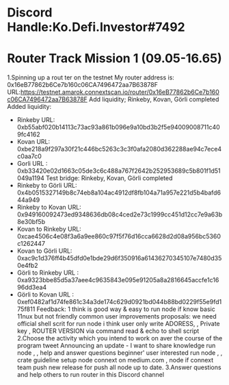 # Discord Handle:Ko.Defi.Investor#7492
# Router Track Mission 1 (09.05-16.65)
1.Spinning up a rout ter on the testnet
My router address is: 0x16eB77862b6Ce7b160c06CA7496472aa7B63878F
URL:https://testnet.amarok.connextscan.io/router/0x16eB77862b6Ce7b160c06CA7496472aa7B63878F
Add liquidity;
Rinkeby, Kovan, Görli completed
Added liquidity:
- Rinkeby URL: 0xb55abf020b14113c73ac93a861b096e9a10bd3b2f5e94009008711c409fc4162
- Kovan URL: 0xbe218a9f297a30f21c446bc5263c3c3f0afa2080d362288ae94c7ece4c0aa7c0 
- Gorli URL : 0xb33420e02d1663c05de3c6c488a767f2642b252953689c5b801f1d51049a1194 
Test bridge:
Rinkeby, Kovan, Görli completed
- Rinkeby to Görli URL: 0x4b0515327149b8c74eb8a104ac4912df8fb104a71a957e221d5b4bafd644a949
- Rinkeby to Kovan URL: 0x949160092473ed9348636db08c4ced2e73c1999cc451d12cc7e9a63b8e30bf5b
- Kovan to Rinkeby URL: 0xcae4506c4e08f3a6a9ee860c97f5f76d16cca6628d2d08a956bc5360c1262447
- Kovan to Görli URL: 0xac9c1d376ff4b45dfd0e1bde29d6f350916a61436270345107e7480d350e4fb2
- Görli to Rinkeby URL : 0xa9323bbe85d5a37aee4c9635843e095e91205a8a2816645accfe1c1696dd3ea4
- Görli to Kovan URL : 0xef0482af1d74fe861c34a3de174c629d0921bd044b88bd0229f55e9fd175f811
Feedback: 1 think is good way & easy to run node if know basic 11nux but not friendly common user 
improvements proposals: we need official shell scrit for run node i think user only write ADORESS, , Private key , ROUTER VERSION via command read & echo to shell script
2.Choose the activity which you intend to work on aver the course of the program
tweet Announcing an update - I want to share knowledge run node , , help and answer questions beginner' user interested run node , , crate guideline setup node connext on medium.com ,
node if connext team push new release for push all node up to date.
3.Answer questions and help others to run router in this Discord channel


























